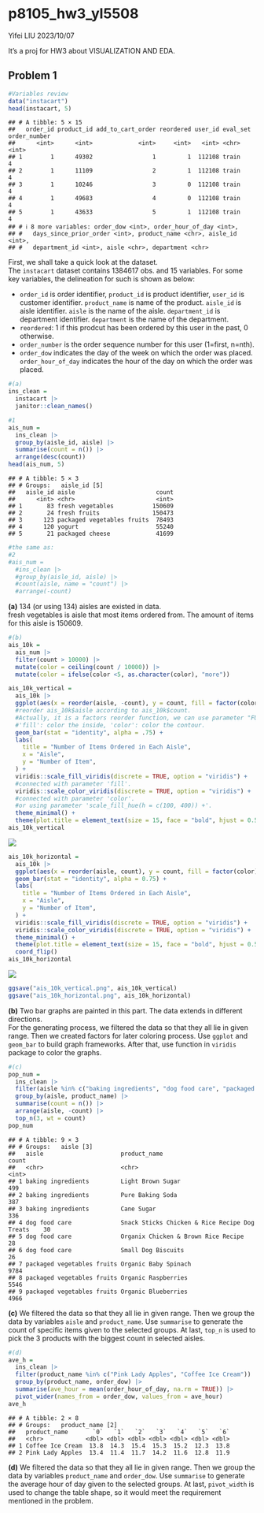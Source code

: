 p8105_hw3_yl5508
================
Yifei LIU
2023/10/07

It’s a proj for HW3 about VISUALIZATION AND EDA.

## Problem 1

``` r
#Variables review
data("instacart")
head(instacart, 5)
```

    ## # A tibble: 5 × 15
    ##   order_id product_id add_to_cart_order reordered user_id eval_set order_number
    ##      <int>      <int>             <int>     <int>   <int> <chr>           <int>
    ## 1        1      49302                 1         1  112108 train               4
    ## 2        1      11109                 2         1  112108 train               4
    ## 3        1      10246                 3         0  112108 train               4
    ## 4        1      49683                 4         0  112108 train               4
    ## 5        1      43633                 5         1  112108 train               4
    ## # ℹ 8 more variables: order_dow <int>, order_hour_of_day <int>,
    ## #   days_since_prior_order <int>, product_name <chr>, aisle_id <int>,
    ## #   department_id <int>, aisle <chr>, department <chr>

First, we shall take a quick look at the dataset.  
The `instacart` dataset contains 1384617 obs. and 15 variables. For some
key variables, the delineation for such is shown as below:  
- `order_id` is order identifier, `product_id` is product identifier,
`user_id` is customer identifier. `product_name` is name of the product.
`aisle_id` is aisle identifier. `aisle` is the name of the aisle.
`department_id` is department identifier. `department` is the name of
the department.  
- `reordered`: 1 if this prodcut has been ordered by this user in the
past, 0 otherwise.  
- `order_number` is the order sequence number for this user (1=first,
n=nth).  
- `order_dow` indicates the day of the week on which the order was
placed. `order_hour_of_day` indicates the hour of the day on which the
order was placed.

``` r
#(a)
ins_clean =
  instacart |>
  janitor::clean_names()

#1
ais_num =
  ins_clean |>
  group_by(aisle_id, aisle) |>
  summarise(count = n()) |>
  arrange(desc(count))
head(ais_num, 5)
```

    ## # A tibble: 5 × 3
    ## # Groups:   aisle_id [5]
    ##   aisle_id aisle                       count
    ##      <int> <chr>                       <int>
    ## 1       83 fresh vegetables           150609
    ## 2       24 fresh fruits               150473
    ## 3      123 packaged vegetables fruits  78493
    ## 4      120 yogurt                      55240
    ## 5       21 packaged cheese             41699

``` r
#the same as: 
#2
#ais_num =
  #ins_clean |>
  #group_by(aisle_id, aisle) |>
  #count(aisle, name = "count") |>
  #arrange(-count)
```

**(a)** 134 (or using 134) aisles are existed in data.  
fresh vegetables is aisle that most items ordered from. The amount of
items for this aisle is 150609.

``` r
#(b)
ais_10k =
  ais_num |>
  filter(count > 10000) |>
  mutate(color = ceiling(count / 10000)) |>
  mutate(color = ifelse(color <5, as.character(color), "more"))

ais_10k_vertical =
  ais_10k |>
  ggplot(aes(x = reorder(aisle, -count), y = count, fill = factor(color), color = factor(color))) +
  #reorder ais_10k$aisle according to ais_10k$count. 
  #Actually, it is a factors reorder function, we can use parameter "FUN" to calculate the value in one factor as the reorder criteria.
  #'fill': color the inside, 'color': color the contour.
  geom_bar(stat = "identity", alpha = .75) +
  labs(
    title = "Number of Items Ordered in Each Aisle",
    x = "Aisle",
    y = "Number of Item",
  ) +
  viridis::scale_fill_viridis(discrete = TRUE, option = "viridis") +
  #connected with parameter 'fill'.
  viridis::scale_color_viridis(discrete = TRUE, option = "viridis") +
  #connected with parameter 'color'.
  #or using parameter 'scale_fill_hue(h = c(100, 400)) +'.
  theme_minimal() +
  theme(plot.title = element_text(size = 15, face = "bold", hjust = 0.5), axis.text.x = element_text(angle = 90, hjust = 1), legend.position = "none")
ais_10k_vertical
```

![](p8105_hw3_yl5508_files/figure-gfm/ins_ais_bargraph-1.png)<!-- -->

``` r
ais_10k_horizontal =
  ais_10k |>
  ggplot(aes(x = reorder(aisle, count), y = count, fill = factor(color), color = factor(color))) +
  geom_bar(stat = "identity", alpha = 0.75) +
  labs(
    title = "Number of Items Ordered in Each Aisle",
    x = "Aisle",
    y = "Number of Item",
  ) +
  viridis::scale_fill_viridis(discrete = TRUE, option = "viridis") +
  viridis::scale_color_viridis(discrete = TRUE, option = "viridis") +
  theme_minimal() +
  theme(plot.title = element_text(size = 15, face = "bold", hjust = 0.5), legend.position = "none") +
  coord_flip()
ais_10k_horizontal
```

![](p8105_hw3_yl5508_files/figure-gfm/ins_ais_bargraph-2.png)<!-- -->

``` r
ggsave("ais_10k_vertical.png", ais_10k_vertical)
ggsave("ais_10k_horizontal.png", ais_10k_horizontal)
```

**(b)** Two bar graphs are painted in this part. The data extends in
different directions.  
For the generating process, we filtered the data so that they all lie in
given range. Then we created factors for later coloring process. Use
`ggplot` and `geom_bar` to build graph frameworks. After that, use
function in `viridis` package to color the graphs.

``` r
#(c)
pop_num =
  ins_clean |>
  filter(aisle %in% c("baking ingredients", "dog food care", "packaged vegetables fruits")) |>
  group_by(aisle, product_name) |>
  summarise(count = n()) |>
  arrange(aisle, -count) |>
  top_n(3, wt = count)
pop_num
```

    ## # A tibble: 9 × 3
    ## # Groups:   aisle [3]
    ##   aisle                      product_name                                  count
    ##   <chr>                      <chr>                                         <int>
    ## 1 baking ingredients         Light Brown Sugar                               499
    ## 2 baking ingredients         Pure Baking Soda                                387
    ## 3 baking ingredients         Cane Sugar                                      336
    ## 4 dog food care              Snack Sticks Chicken & Rice Recipe Dog Treats    30
    ## 5 dog food care              Organix Chicken & Brown Rice Recipe              28
    ## 6 dog food care              Small Dog Biscuits                               26
    ## 7 packaged vegetables fruits Organic Baby Spinach                           9784
    ## 8 packaged vegetables fruits Organic Raspberries                            5546
    ## 9 packaged vegetables fruits Organic Blueberries                            4966

**(c)** We filtered the data so that they all lie in given range. Then
we group the data by variables `aisle` and `product_name`. Use
`summarise` to generate the count of specific items given to the
selected groups. At last, `top_n` is used to pick the 3 products with
the biggest count in selected aisles.

``` r
#(d)
ave_h =
  ins_clean |>
  filter(product_name %in% c("Pink Lady Apples", "Coffee Ice Cream")) |>
  group_by(product_name, order_dow) |>
  summarise(ave_hour = mean(order_hour_of_day, na.rm = TRUE)) |>
  pivot_wider(names_from = order_dow, values_from = ave_hour)
ave_h
```

    ## # A tibble: 2 × 8
    ## # Groups:   product_name [2]
    ##   product_name       `0`   `1`   `2`   `3`   `4`   `5`   `6`
    ##   <chr>            <dbl> <dbl> <dbl> <dbl> <dbl> <dbl> <dbl>
    ## 1 Coffee Ice Cream  13.8  14.3  15.4  15.3  15.2  12.3  13.8
    ## 2 Pink Lady Apples  13.4  11.4  11.7  14.2  11.6  12.8  11.9

**(d)** We filtered the data so that they all lie in given range. Then
we group the data by variables `product_name` and `order_dow`. Use
`summarise` to generate the average hour of day given to the selected
groups. At last, `pivot_width` is used to change the table shape, so it
would meet the requirement mentioned in the problem.
